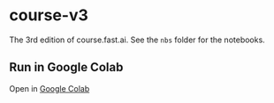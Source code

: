 # course-v3
The 3rd edition of course.fast.ai. See the `nbs` folder for the notebooks.

## Run in Google Colab
Open in [Google Colab](https://colab.research.google.com/github/fastai/course-v3)

